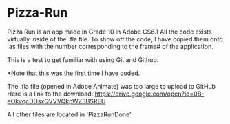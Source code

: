 # Pizza-Run

Pizza Run is an app made in Grade 10 in Adobe CS6.1 All the code exists virtually inside of the .fla file. 
To show off the code, I have copied them onto .as files with the number corresponding to the frame# of the application. 

This is a test to get familiar with using Git and Github.

*Note that this was the first time I have coded.

The .fla file (opened in Adobe Animate) was too large to upload to GitHub
Here is a link to the download:
https://drive.google.com/open?id=0B-eOkvqcDDsxQVVVQkpWZ3BSREU

All other files are located in 'PizzaRunDone'